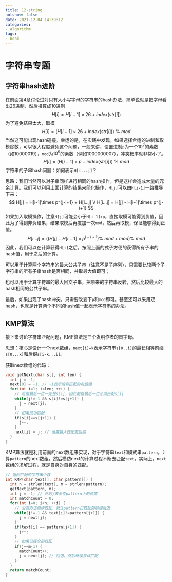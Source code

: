 ```yaml
---
title: 12-string
notshow: false
date: 2021-12-04 14:39:12
categories:
- algorithm
tags:
- book
---
```


# 字符串专题

<!--more-->

## 字符串hash进阶

在前面第4章讨论过对只有大小写字母的字符串的hash办法，简单说就是把字母看出26进制，然后换算成10进制
$$
H[i] = H[i-1]\times26 + index(str[i])
$$
为了避免结果太大，取模
$$
H[i] = \left(H[i-1]\times26 + index(str[i])\right)\ \%\ mod
$$
当然这可能出现hash碰撞。幸运的是，在实践中发现，如果选择合适的进制和取模除数，可以很大程度避免这个问题，一般来讲，设置进制`p`为一个$10^7$的素数（如10000019），`mod`为$10^9$的素数（例如1000000007），冲突概率就非常小了。
$$
H[i] = \left(H[i-1]\times p + index(str[i])\right)\ \%\ mod
$$
字符串的子串hash问题：如何表示`H[i...j]`？

思路：我们当然可以对子串同样进行相同的hash操作，但是这样会造成大量的冗余计算。我们可以利用上面计算的结果来简化操作，`H[j]`可以由`H[i-1]`一路推导下来：
$$
H[j] = H[i-1]\times p^{j-i+1} + H[i...j] \\
H[i...j] = H[j] - H[i-1]\times p^{j-i+1}
$$
如果加入取模操作，注意`H[j]`可能会小于`H[i-1]xp`，直接取模可能得到负值，因此为了得到非负结果，结果取模后再度加一次`mod`，然后再取模，保证能够得到正值。
$$
H[i...j] = ((H[j] - H[i-1]\times p^{j-i+1})\%\ mod + mod)\%\ mod
$$
因此，我们可以在计算获得`H[i]`之后，按照上面的式子方便的获得所有子串的hash值，用于之后的计算。

可以用于计算两个字符串的最大公共子串（注意不是子序列），只需要比较两个子字符串的所有子串hash是否相同，并取最大值即可；

也可以用于计算字符串的最大回文子串，把原来的字符串反转，然后比较最大的hash相同的公共子串。

最后，如果出现了hash冲突，只需要改变下`p`和`mod`即可。甚至还可以采用双hash，也就是计算两个不同的hash值一起表示字符串的办法。

## KMP算法

接下来讨论字符串匹配问题，KMP算法是三个发明作者的首字母。

思想：核心是设计一个next数组，`next[i]=k`表示字符串`s[0..i]`的最长相等前缀`s[0...k]`和后缀`s[i-k...i]`。

获取next数组的代码：

```c
void getNext(char s[], int len) {
  int j = -1;
  next[0] = -1; // -1表示没有匹配的前后缀
  for(int i=1; i<len; ++i) {
    // 后缀最后一位一定是s[i]，因此前缀最后一位必须匹配s[i]
    while(j!=-1 && s[i]!=s[j+1]) {
      j = next[j];
    }
    // 如果成功匹配
    if(s[i]==s[j+1]) {
      j++;
    }
    next[i] = j; // 设置最大匹配前后缀
  }
}
```

KMP算法就是利用前面的next数组来实现，对于字符串`text`和模式串`pattern`。计算`pattern`的next数组，然后模仿next的计算过程不断去匹配`text`。实际上，`next`数组的求解过程，就是自身对自身的匹配。

```c
// 返回匹配的字符串个数
int KMP(char text[], char pattern[]) {
  int n = strlen(text), m = strlen(pattern);
  getNext(pattern, m);
  int j = -1; // 此时j表示在pattern上的位置
  int matchCount = 0;
  for(int i=0; i<n; ++i) {
    // 没有办法继续匹配，就让pattern已匹配的前缀后退
    while(j!=-1 && text[i]!=pattern[j+1]) {
      j = next[j];
    }
    if(text[i] == pattern[j+1]) {
      j++;
    }
    // 如果已经全部匹配
    if(j==m-1) {
      matchCount++;
      j = next[j]; // 回退，然后继续尝试匹配
    }
  }
  return matchCount;
}
```

